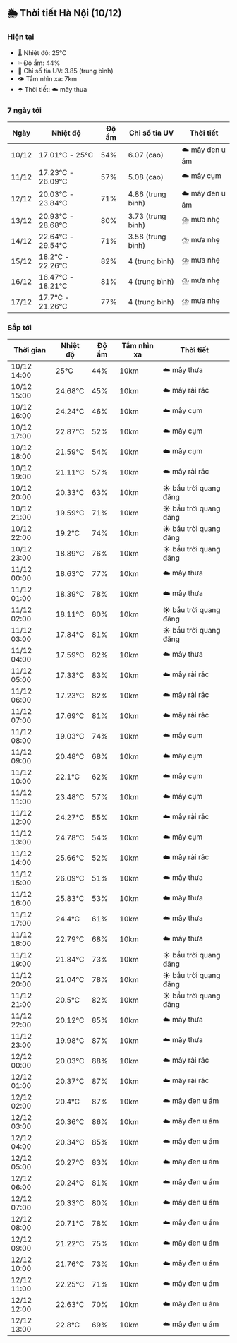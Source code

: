 ## 🌦️ Thời tiết Hà Nội (10/12)

### Hiện tại

- 🌡️ Nhiệt độ: 25℃
- 💦 Độ ẩm: 44%
- 🌟 Chỉ số tia UV: 3.85 (trung bình)
- 👁️ Tầm nhìn xa: 7km
- ☂️ Thời tiết: ☁️ mây thưa

### 7 ngày tới

| Ngày | Nhiệt độ | Độ ẩm | Chỉ số tia UV | Thời tiết |
| --- | --- | --- | --- | --- |
| 10/12 | 17.01℃ - 25℃ | 54% | 6.07 (cao) | ☁️ mây đen u ám |
| 11/12 | 17.23℃ - 26.09℃ | 57% | 5.08 (cao) | ☁️ mây cụm |
| 12/12 | 20.03℃ - 23.84℃ | 71% | 4.86 (trung bình) | ☁️ mây đen u ám |
| 13/12 | 20.93℃ - 28.68℃ | 80% | 3.73 (trung bình) | ⛈️ mưa nhẹ |
| 14/12 | 22.64℃ - 29.54℃ | 71% | 3.58 (trung bình) | ⛈️ mưa nhẹ |
| 15/12 | 18.2℃ - 22.26℃ | 82% | 4 (trung bình) | ⛈️ mưa nhẹ |
| 16/12 | 16.47℃ - 18.21℃ | 81% | 4 (trung bình) | ⛈️ mưa nhẹ |
| 17/12 | 17.7℃ - 21.26℃ | 77% | 4 (trung bình) | ⛈️ mưa nhẹ |

### Sắp tới

| Thời gian | Nhiệt độ | Độ ẩm | Tầm nhìn xa | Thời tiết |
| --- | --- | --- | --- | --- |
| 10/12 14:00 | 25℃ | 44% | 10km | ☁️ mây thưa |
| 10/12 15:00 | 24.68℃ | 45% | 10km | ☁️ mây rải rác |
| 10/12 16:00 | 24.24℃ | 46% | 10km | ☁️ mây cụm |
| 10/12 17:00 | 22.87℃ | 52% | 10km | ☁️ mây cụm |
| 10/12 18:00 | 21.59℃ | 54% | 10km | ☁️ mây cụm |
| 10/12 19:00 | 21.11℃ | 57% | 10km | ☁️ mây rải rác |
| 10/12 20:00 | 20.33℃ | 63% | 10km | ☀️ bầu trời quang đãng |
| 10/12 21:00 | 19.59℃ | 71% | 10km | ☀️ bầu trời quang đãng |
| 10/12 22:00 | 19.2℃ | 74% | 10km | ☀️ bầu trời quang đãng |
| 10/12 23:00 | 18.89℃ | 76% | 10km | ☀️ bầu trời quang đãng |
| 11/12 00:00 | 18.63℃ | 77% | 10km | ☁️ mây thưa |
| 11/12 01:00 | 18.39℃ | 78% | 10km | ☁️ mây thưa |
| 11/12 02:00 | 18.11℃ | 80% | 10km | ☀️ bầu trời quang đãng |
| 11/12 03:00 | 17.84℃ | 81% | 10km | ☀️ bầu trời quang đãng |
| 11/12 04:00 | 17.59℃ | 82% | 10km | ☁️ mây thưa |
| 11/12 05:00 | 17.33℃ | 83% | 10km | ☁️ mây rải rác |
| 11/12 06:00 | 17.23℃ | 82% | 10km | ☁️ mây rải rác |
| 11/12 07:00 | 17.69℃ | 81% | 10km | ☁️ mây rải rác |
| 11/12 08:00 | 19.03℃ | 74% | 10km | ☁️ mây cụm |
| 11/12 09:00 | 20.48℃ | 68% | 10km | ☁️ mây cụm |
| 11/12 10:00 | 22.1℃ | 62% | 10km | ☁️ mây cụm |
| 11/12 11:00 | 23.48℃ | 57% | 10km | ☁️ mây cụm |
| 11/12 12:00 | 24.27℃ | 55% | 10km | ☁️ mây rải rác |
| 11/12 13:00 | 24.78℃ | 54% | 10km | ☁️ mây cụm |
| 11/12 14:00 | 25.66℃ | 52% | 10km | ☁️ mây rải rác |
| 11/12 15:00 | 26.09℃ | 51% | 10km | ☁️ mây thưa |
| 11/12 16:00 | 25.83℃ | 53% | 10km | ☁️ mây thưa |
| 11/12 17:00 | 24.4℃ | 61% | 10km | ☁️ mây thưa |
| 11/12 18:00 | 22.79℃ | 68% | 10km | ☁️ mây thưa |
| 11/12 19:00 | 21.84℃ | 73% | 10km | ☀️ bầu trời quang đãng |
| 11/12 20:00 | 21.04℃ | 78% | 10km | ☀️ bầu trời quang đãng |
| 11/12 21:00 | 20.5℃ | 82% | 10km | ☀️ bầu trời quang đãng |
| 11/12 22:00 | 20.12℃ | 85% | 10km | ☁️ mây thưa |
| 11/12 23:00 | 19.98℃ | 87% | 10km | ☁️ mây thưa |
| 12/12 00:00 | 20.03℃ | 88% | 10km | ☁️ mây rải rác |
| 12/12 01:00 | 20.37℃ | 87% | 10km | ☁️ mây rải rác |
| 12/12 02:00 | 20.4℃ | 87% | 10km | ☁️ mây đen u ám |
| 12/12 03:00 | 20.36℃ | 86% | 10km | ☁️ mây đen u ám |
| 12/12 04:00 | 20.34℃ | 85% | 10km | ☁️ mây đen u ám |
| 12/12 05:00 | 20.27℃ | 83% | 10km | ☁️ mây đen u ám |
| 12/12 06:00 | 20.24℃ | 81% | 10km | ☁️ mây đen u ám |
| 12/12 07:00 | 20.33℃ | 80% | 10km | ☁️ mây đen u ám |
| 12/12 08:00 | 20.71℃ | 78% | 10km | ☁️ mây đen u ám |
| 12/12 09:00 | 21.22℃ | 75% | 10km | ☁️ mây đen u ám |
| 12/12 10:00 | 21.76℃ | 73% | 10km | ☁️ mây đen u ám |
| 12/12 11:00 | 22.25℃ | 71% | 10km | ☁️ mây đen u ám |
| 12/12 12:00 | 22.63℃ | 70% | 10km | ☁️ mây đen u ám |
| 12/12 13:00 | 22.8℃ | 69% | 10km | ☁️ mây đen u ám |
